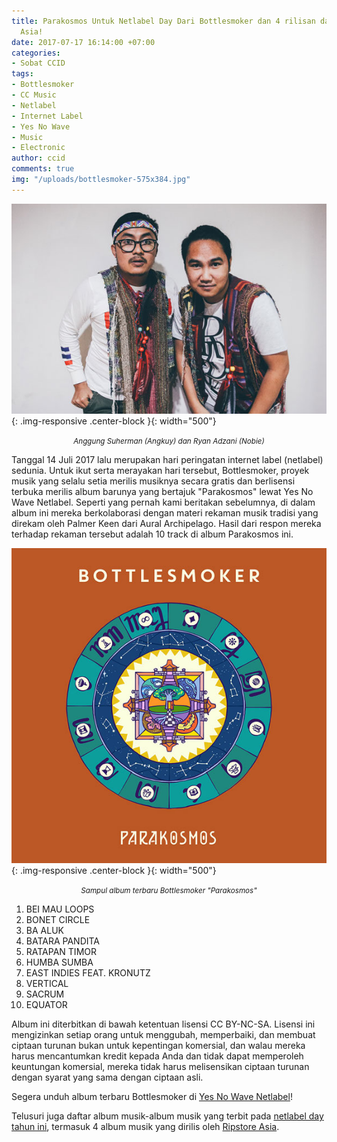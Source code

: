 ```yaml
---
title: Parakosmos Untuk Netlabel Day Dari Bottlesmoker dan 4 rilisan dari Ripstore
  Asia!
date: 2017-07-17 16:14:00 +07:00
categories:
- Sobat CCID
tags:
- Bottlesmoker
- CC Music
- Netlabel
- Internet Label
- Yes No Wave
- Music
- Electronic
author: ccid
comments: true
img: "/uploads/bottlesmoker-575x384.jpg"
---
```


![bottlesmoker-575x384.jpg](/uploads/bottlesmoker-575x384.jpg){: .img-responsive .center-block }{: width="500"}<center><small><i>Anggung Suherman (Angkuy) dan Ryan Adzani (Nobie)</i></small></center>

Tanggal 14 Juli 2017 lalu merupakan hari peringatan internet label (netlabel) sedunia. Untuk ikut serta merayakan hari tersebut, Bottlesmoker, proyek musik yang selalu setia merilis musiknya secara gratis dan berlisensi terbuka merilis album barunya yang bertajuk "Parakosmos" lewat Yes No Wave Netlabel. Seperti yang pernah kami beritakan sebelumnya, di dalam album ini mereka berkolaborasi dengan materi rekaman musik tradisi yang direkam oleh Palmer Keen dari Aural Archipelago. Hasil dari respon mereka terhadap rekaman tersebut adalah 10 track di album Parakosmos ini.

![album_art_yesno084.jpg](/uploads/album_art_yesno084.jpg){: .img-responsive .center-block }{: width="500"}<center><small><i>Sampul album terbaru Bottlesmoker "Parakosmos"</i></small></center>

1. BEI MAU LOOPS
2. BONET CIRCLE
3. BA ALUK
4. BATARA PANDITA
5. RATAPAN TIMOR
6. HUMBA SUMBA
7. EAST INDIES FEAT. KRONUTZ
8. VERTICAL
9. SACRUM
10. EQUATOR

Album ini diterbitkan di bawah ketentuan lisensi CC BY-NC-SA. Lisensi ini mengizinkan setiap orang untuk menggubah, memperbaiki, dan membuat ciptaan turunan bukan untuk kepentingan komersial, dan walau mereka harus mencantumkan kredit kepada Anda dan tidak dapat memperoleh keuntungan komersial, mereka tidak harus melisensikan ciptaan turunan dengan syarat yang sama dengan ciptaan asli.

Segera unduh album terbaru Bottlesmoker di [Yes No Wave Netlabel](http://yesnowave.com/yesno084/)!

Telusuri juga daftar album musik-album musik yang terbit pada [netlabel day tahun ini](http://netlabelday.blogspot.co.id/p/releases-2017.html), termasuk 4 album musik yang dirilis oleh [Ripstore Asia](https://play.ripstore.asia/netlabelday/).